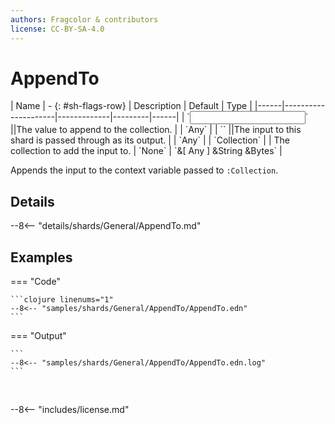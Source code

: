 ```yaml
---
authors: Fragcolor & contributors
license: CC-BY-SA-4.0
---
```



# AppendTo

<div class="sh-parameters" markdown="1">
| Name | - {: #sh-flags-row} | Description | Default | Type |
|------|---------------------|-------------|---------|------|
| `<input>` ||The value to append to the collection. | | `Any` |
| `<output>` ||The input to this shard is passed through as its output. | | `Any` |
| `Collection` |  | The collection to add the input to. | `None` | `&[ Any ] &String &Bytes` |

</div>

Appends the input to the context variable passed to `:Collection`.

## Details

--8<-- "details/shards/General/AppendTo.md"


## Examples

=== "Code"

    ```clojure linenums="1"
    --8<-- "samples/shards/General/AppendTo/AppendTo.edn"
    ```

=== "Output"

    ```
    --8<-- "samples/shards/General/AppendTo/AppendTo.edn.log"
    ```
&nbsp;

--8<-- "includes/license.md"
